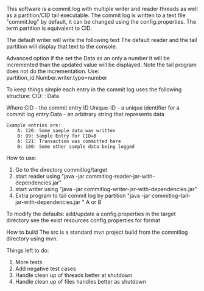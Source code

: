 This software is a commit log with multiple writer and reader threads as well as a partition/CID tail executable.
The commit log is written to a text file "commit.log" by default, it can be changed using the config.properties.
The term partition is equivalent to CID.

The default writer will write the following text
The default reader and the tail partition will display that text to the console.

Advanced option if the set the Data as an only a number it will be incremented than the updated value will be displayed. Note the tail program does not do the incrementation. 
Use: 
partition_id.Number.writer.type=number 

To keep things simple each entry in the commit log uses the following structure:
    CID: <Unique-ID>: Data <CRLF>
    
Where
    CID - the commit entry ID
    Unique-ID - a unique identifier for a commit log entry
    Data - an arbitrary string that represents data
    
    Example entries are:
        A: 120: Some sample data was written
        B: 99: Sample Entry for CID=B
        A: 121: Transaction was committed here
        B: 100: Some other sample data being logged

How to use:
1) Go to the directory commitlog/target 
2) start reader using "java -jar commitlog-reader-jar-with-dependencies.jar"
3) start writer using "java -jar commitlog-writer-jar-with-dependencies.jar"
4) Extra program to tail commit log by partition "java -jar commitlog-tail-jar-with-dependencies.jar " A or B

To modify the defaults:
add/update a config.properties in the target directory see the exist resources config.properties for format 

How to build
The src is a standard mvn project build from the commitlog directory using mvn.

Things left to do:
1) More tests
2) Add negative test cases
3) Handle clean up of threads better at shutdown
4) Handle clean up of files handles better as shutdown

